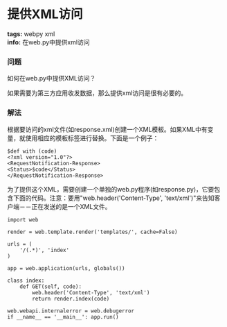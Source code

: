 # 提供XML访问
**tags:** webpy xml  
**info:** 在web.py中提供xml访问

### 问题

如何在web.py中提供XML访问？

如果需要为第三方应用收发数据，那么提供xml访问是很有必要的。

### 解法

根据要访问的xml文件(如response.xml)创建一个XML模板。如果XML中有变量，就使用相应的模板标签进行替换。下面是一个例子：

    $def with (code)
    <?xml version="1.0"?>
    <RequestNotification-Response>
    <Status>$code</Status>
    </RequestNotification-Response>

为了提供这个XML，需要创建一个单独的web.py程序(如response.py)，它要包含下面的代码。注意：要用"web.header('Content-Type', 'text/xml')"来告知客户端－－正在发送的是一个XML文件。


    import web

    render = web.template.render('templates/', cache=False)

    urls = (
        '/(.*)', 'index'
    )

    app = web.application(urls, globals())

    class index:
        def GET(self, code):
            web.header('Content-Type', 'text/xml')
            return render.index(code)

    web.webapi.internalerror = web.debugerror
    if __name__ == '__main__': app.run()
